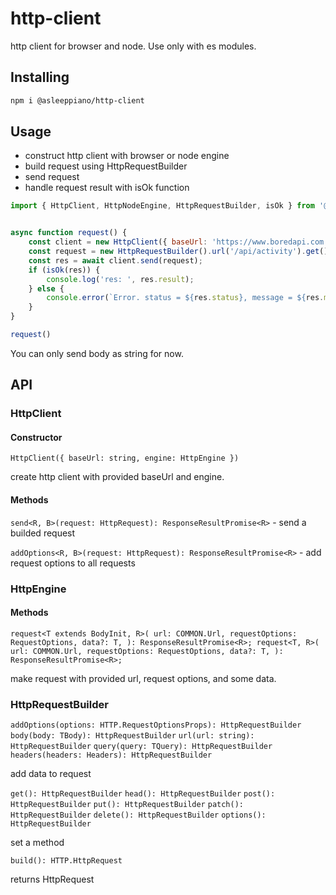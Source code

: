 # http-client

http client for browser and node. Use only with es modules.

## Installing

``` sh
npm i @asleeppiano/http-client
```

## Usage

- construct http client with browser or node engine
- build request using HttpRequestBuilder
- send request
- handle request result with isOk function

``` javascript
import { HttpClient, HttpNodeEngine, HttpRequestBuilder, isOk } from '@asleeppiano/http-client';


async function request() {
	const client = new HttpClient({ baseUrl: 'https://www.boredapi.com', engine: new HttpNodeEngine() });
	const request = new HttpRequestBuilder().url('/api/activity').get().build();
	const res = await client.send(request);
	if (isOk(res)) {
        console.log('res: ', res.result);
	} else {
		console.error(`Error. status = ${res.status}, message = ${res.message}`);
	}
}

request()
```

You can only send body as string for now.

## API

### HttpClient

#### Constructor

`HttpClient({ baseUrl: string, engine: HttpEngine })`

create http client with provided baseUrl and engine.

#### Methods

`send<R, B>(request: HttpRequest): ResponseResultPromise<R>` - send a builded request

`addOptions<R, B>(request: HttpRequest): ResponseResultPromise<R>` - add request options to all requests

### HttpEngine

#### Methods

`
request<T extends BodyInit, R>(
url: COMMON.Url,
requestOptions: RequestOptions,
data?: T,
): ResponseResultPromise<R>;
request<T, R>(
url: COMMON.Url,
requestOptions: RequestOptions,
data?: T,
): ResponseResultPromise<R>;
`

make request with provided url, request options, and some data.

### HttpRequestBuilder

`addOptions(options: HTTP.RequestOptionsProps): HttpRequestBuilder`
`body(body: TBody): HttpRequestBuilder`
`url(url: string): HttpRequestBuilder`
`query(query: TQuery): HttpRequestBuilder`
`headers(headers: Headers): HttpRequestBuilder`

add data to request

`get(): HttpRequestBuilder`
`head(): HttpRequestBuilder`
`post(): HttpRequestBuilder`
`put(): HttpRequestBuilder`
`patch(): HttpRequestBuilder`
`delete(): HttpRequestBuilder`
`options(): HttpRequestBuilder`

set a method

`build(): HTTP.HttpRequest`

returns HttpRequest
